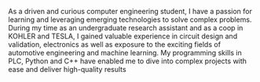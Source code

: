 As a driven and curious computer engineering student, I have a passion for learning and leveraging emerging technologies to solve complex problems. During my time as an undergraduate research assistant and as a coop in KOHLER and TESLA, I gained valuable experience in circuit design and validation, electronics as well as exposure to the exciting fields of automotive engineering and machine learning. My programming skills in PLC, Python and C++ have enabled me to dive into complex projects with ease and deliver high-quality results
